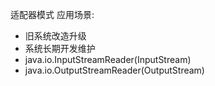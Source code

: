 适配器模式
应用场景:
- 旧系统改造升级
- 系统长期开发维护
- java.io.InputStreamReader(InputStream)
- java.io.OutputStreamReader(OutputStream)